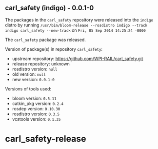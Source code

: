 ## carl_safety (indigo) - 0.0.1-0

The packages in the `carl_safety` repository were released into the `indigo` distro by running `/usr/bin/bloom-release --rosdistro indigo --track indigo carl_safety --new-track` on `Fri, 05 Sep 2014 14:25:24 -0000`

The `carl_safety` package was released.

Version of package(s) in repository `carl_safety`:
- upstream repository: https://github.com/WPI-RAIL/carl_safety.git
- release repository: unknown
- rosdistro version: `null`
- old version: `null`
- new version: `0.0.1-0`

Versions of tools used:
- bloom version: `0.5.11`
- catkin_pkg version: `0.2.4`
- rosdep version: `0.10.30`
- rosdistro version: `0.3.5`
- vcstools version: `0.1.35`


carl_safety-release
===================
